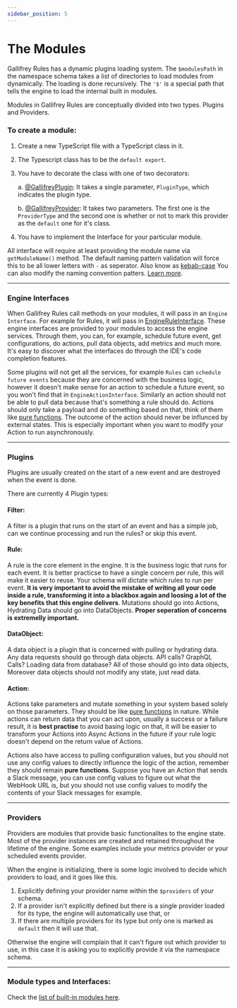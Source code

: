 ```yaml
---
sidebar_position: 5
---
```

# The Modules

Gallifrey Rules has a dynamic plugins loading system. The `$modulesPath` in the namespace schema takes a list of directories to load modules from dynamically. The loading is done recursively. The `'$'` is a special path that tells the engine to load the internal built in modules.

Modules in Gallifrey Rules are conceptually divided into two types. Plugins and Providers.

### To create a module:

1. Create a new TypeScript file with a TypeScript class in it.
2. The Typescript class has to be the `default export`.
3. You have to decorate the class with one of two decorators:
    
    a. [@GallifreyPlugin](https://github.com/ralphv/gallifrey-rules/blob/main/src/interfaces/InterfaceDecorators.ts#L27): It takes a single parameter, `PluginType`, which indicates the plugin type. 
   
    b. [@GallifreyProvider](https://github.com/ralphv/gallifrey-rules/blob/main/src/interfaces/InterfaceDecorators.ts#L49): It takes two parameters. The first one is the `ProviderType` and the second one is whether or not to mark this provider as the `default` one for it's class.

4. You have to implement the Interface for your particular module.

All interface will require at least providing the module name via `getModuleName()` method. The default naming pattern validation will force this to be all lower letters with `-` as seperator. Also know as [kebab-case](https://www.pluralsight.com/blog/software-development/programming-naming-conventions-explained#kebab-.case) You can also modify the naming convention patters. [Learn more](/docs/advanced/environment-variables#gr_module_name_pattern). 

---

### Engine Interfaces

When Gallifrey Rules call methods on your modules, it will pass in an `Engine Interface`. For example for Rules, it will pass in [EngineRuleInterface](https://github.com/ralphv/gallifrey-rules/blob/main/src/engine-interfaces/EngineRuleInterface.ts#L17). These engine interfaces are provided to your modules to access the engine services. Through them, you can, for example, schedule future event, get configurations, do actions, pull data objects, add metrics and much more. It's easy to discover what the interfaces do through the IDE's code completion features. 

Some plugins will not get all the services, for example `Rules` can `schedule future events` because they are concerned with the business logic, however it doesn't make sense for an action to schedule a future event, so you won't find that in `EngineActionInterface`. Similarly an action should not be able to pull data because that's something a rule should do. Actions should only take a payload and do something based on that, think of them like [pure functions](https://en.wikipedia.org/wiki/Pure_function). The outcome of the action should never be influnced by external states. This is especially important when you want to modify your Action to run asynchronously.

---

### Plugins

Plugins are usually created on the start of a new event and are destroyed when the event is done. 

There are currently 4 Plugin types:

#### Filter:

A filter is a plugin that runs on the start of an event and has a simple job, can we continue processing and run the rules? or skip this event.

#### Rule:

A rule is the core element in the engine. It is the business logic that runs for each event. It is better practicse to have a single concern per rule, this will make it easier to reuse. Your schema will dictate which rules to run per event. **It is very important to avoid the mistake of writing all your code inside a rule, transforming it into a blackbox again and loosing a lot of the key benefits that this engine delivers**. Mutations should go into Actions, Hydrating Data should go into DataObjects. **Proper seperation of concerns is extremelly important.**

#### DataObject:

A data object is a plugin that is concerned with pulling or hydrating data. Any data requests should go through data objects. API calls? GraphQL Calls? Loading data from database? All of those should go into data objects, Moreover data objects should not modify any state, just read data.

#### Action:

Actions take parameters and mutate something in your system based solely on those parameters. They should be like [pure functions](https://en.wikipedia.org/wiki/Pure_function) in nature. While actions can return data that you can act upon, usually a success or a failure result, it is **best practise** to avoid basing logic on that, it will be easier to transform your Actions into Async Actions in the future if your rule logic doesn't depend on the return value of Actions.

Actions also have access to pulling configuration values, but you should not use any config values to directly influence the logic of the action, remember they should remain **pure functions**. Suppose you have an Action that sends a Slack message,
you can use config values to figure out what the WebHook URL is, but you should not use config values to modify the contents of your Slack messages for example.

---

### Providers

Providers are modules that provide basic functionalites to the engine state. Most of the provider instances are created and retained throughout the lifetime of the engine. Some examples include your metrics provider or your scheduled events provider. 

When the engine is initializing, there is some logic involved to decide which providers to load, and it goes like this.

1. Explicitly defining your provider name within the `$providers` of your schema.
2. If a provider isn't explicitly defined but there is a single provider loaded for its type, the engine will automatically use that, or
3. If there are multiple providers for its type but only one is marked as `default` then it will use that. 

Otherwise the engine will complain that it can't figure out which provider to use, in this case it is asking you to explicitly provide it via the namespace schema.

---

### Module types and Interfaces:


Check the [list of built-in modules here](/docs/advanced/default-built-in-modules).


